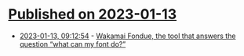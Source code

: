 # [Published on 2023-01-13](index.md)

* [2023-01-13, 09:12:54](https://news.ycombinator.com/item?id=34365536) - [Wakamai Fondue, the tool that answers the question “what can my font do?”](https://wakamaifondue.com/beta/)
